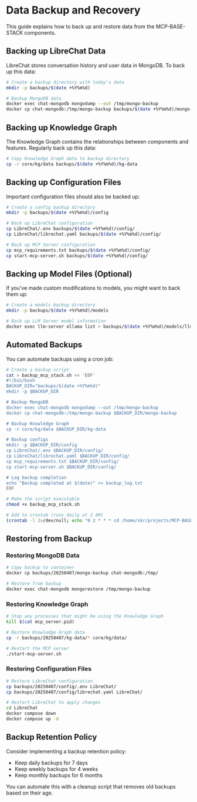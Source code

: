 # Data Backup and Recovery

This guide explains how to back up and restore data from the MCP-BASE-STACK components.

## Backing up LibreChat Data

LibreChat stores conversation history and user data in MongoDB. To back up this data:

```bash
# Create a backup directory with today's date
mkdir -p backups/$(date +%Y%m%d)

# Backup MongoDB data
docker exec chat-mongodb mongodump --out /tmp/mongo-backup
docker cp chat-mongodb:/tmp/mongo-backup backups/$(date +%Y%m%d)/mongo-backup
```

## Backing up Knowledge Graph

The Knowledge Graph contains the relationships between components and features. Regularly back up this data:

```bash
# Copy Knowledge Graph data to backup directory
cp -r core/kg/data backups/$(date +%Y%m%d)/kg-data
```

## Backing up Configuration Files

Important configuration files should also be backed up:

```bash
# Create a config backup directory
mkdir -p backups/$(date +%Y%m%d)/config

# Back up LibreChat configuration
cp LibreChat/.env backups/$(date +%Y%m%d)/config/
cp LibreChat/librechat.yaml backups/$(date +%Y%m%d)/config/

# Back up MCP Server configuration
cp mcp_requirements.txt backups/$(date +%Y%m%d)/config/
cp start-mcp-server.sh backups/$(date +%Y%m%d)/config/
```

## Backing up Model Files (Optional)

If you've made custom modifications to models, you might want to back them up:

```bash
# Create a models backup directory
mkdir -p backups/$(date +%Y%m%d)/models

# Back up LLM Server model information
docker exec llm-server ollama list > backups/$(date +%Y%m%d)/models/llm-server-models-list.txt
```

## Automated Backups

You can automate backups using a cron job:

```bash
# Create a backup script
cat > backup_mcp_stack.sh << 'EOF'
#!/bin/bash
BACKUP_DIR="backups/$(date +%Y%m%d)"
mkdir -p $BACKUP_DIR

# Backup MongoDB
docker exec chat-mongodb mongodump --out /tmp/mongo-backup
docker cp chat-mongodb:/tmp/mongo-backup $BACKUP_DIR/mongo-backup

# Backup Knowledge Graph
cp -r core/kg/data $BACKUP_DIR/kg-data

# Backup configs
mkdir -p $BACKUP_DIR/config
cp LibreChat/.env $BACKUP_DIR/config/
cp LibreChat/librechat.yaml $BACKUP_DIR/config/
cp mcp_requirements.txt $BACKUP_DIR/config/
cp start-mcp-server.sh $BACKUP_DIR/config/

# Log backup completion
echo "Backup completed at $(date)" >> backup_log.txt
EOF

# Make the script executable
chmod +x backup_mcp_stack.sh

# Add to crontab (runs daily at 2 AM)
(crontab -l 2>/dev/null; echo "0 2 * * * cd /home/skr/projects/MCP-BASE-STACK && ./backup_mcp_stack.sh") | crontab -
```

## Restoring from Backup

### Restoring MongoDB Data

```bash
# Copy backup to container
docker cp backups/20250407/mongo-backup chat-mongodb:/tmp/

# Restore from backup
docker exec chat-mongodb mongorestore /tmp/mongo-backup
```

### Restoring Knowledge Graph

```bash
# Stop any processes that might be using the Knowledge Graph
kill $(cat mcp_server.pid)

# Restore Knowledge Graph data
cp -r backups/20250407/kg-data/* core/kg/data/

# Restart the MCP server
./start-mcp-server.sh
```

### Restoring Configuration Files

```bash
# Restore LibreChat configuration
cp backups/20250407/config/.env LibreChat/
cp backups/20250407/config/librechat.yaml LibreChat/

# Restart LibreChat to apply changes
cd LibreChat
docker compose down
docker compose up -d
```

## Backup Retention Policy

Consider implementing a backup retention policy:

- Keep daily backups for 7 days
- Keep weekly backups for 4 weeks
- Keep monthly backups for 6 months

You can automate this with a cleanup script that removes old backups based on their age.